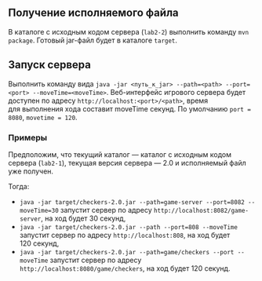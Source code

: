 ## Получение исполняемого файла
В&nbsp;каталоге с&nbsp;исходным кодом сервера (`lab2-2`) выполнить команду `mvn package`. Готовый jar-файл будет в&nbsp;каталоге `target`.

## Запуск сервера
Выполнить команду вида `java -jar <путь_к_jar> --path=<path> --port=<port> --moveTime=<moveTime>`. Веб-интерфейс игрового сервера будет доступен по&nbsp;адресу `http://localhost:<port>/<path>`, время для&nbsp;выполнения хода составит moveTime&nbsp;секунд. По&nbsp;умолчанию `port = 8080`, `movetime = 120`.

### Примеры
Предположим, что&nbsp;текущий каталог&nbsp;— каталог с&nbsp;исходным кодом сервера (`lab2-1`), текущая версия сервера&nbsp;— 2.0 и&nbsp;исполняемый файл уже получен.

Тогда:
- `java -jar target/checkers-2.0.jar --path=game-server --port=8082 --moveTime=30` запустит сервер по&nbsp;адресу `http://localhost:8082/game-server`, на&nbsp;ход будет 30&nbsp;секунд,
- `java -jar target/checkers-2.0.jar --path --port=808 --moveTime` запустит сервер по&nbsp;адресу `http://localhost:808`, на&nbsp;ход будет 120&nbsp;секунд,
- `java -jar target/checkers-2.0.jar --path=game/checkers --port --moveTime` запустит сервер по&nbsp;адресу `http://localhost:8080/game/checkers`, на&nbsp;ход будет 120&nbsp;секунд.
